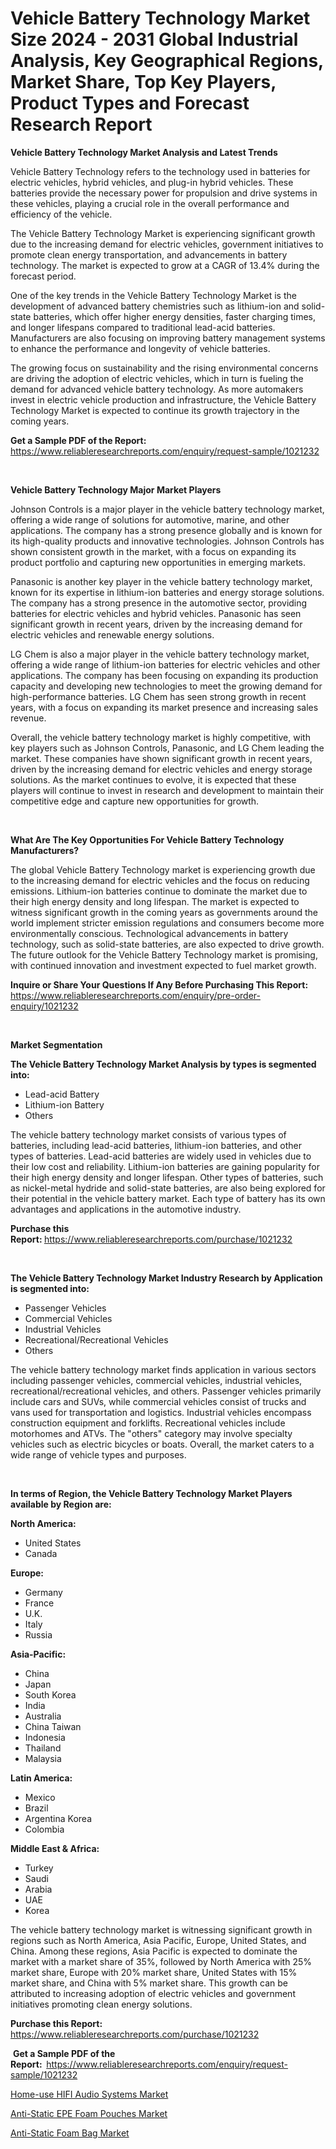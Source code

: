 <p><h1>Vehicle Battery Technology Market Size 2024 - 2031 Global Industrial Analysis, Key Geographical Regions, Market Share, Top Key Players, Product Types and Forecast Research Report</h1></p><p><strong>Vehicle Battery Technology Market Analysis and Latest Trends</strong></p>
<p><p>Vehicle Battery Technology refers to the technology used in batteries for electric vehicles, hybrid vehicles, and plug-in hybrid vehicles. These batteries provide the necessary power for propulsion and drive systems in these vehicles, playing a crucial role in the overall performance and efficiency of the vehicle.</p><p>The Vehicle Battery Technology Market is experiencing significant growth due to the increasing demand for electric vehicles, government initiatives to promote clean energy transportation, and advancements in battery technology. The market is expected to grow at a CAGR of 13.4% during the forecast period.</p><p>One of the key trends in the Vehicle Battery Technology Market is the development of advanced battery chemistries such as lithium-ion and solid-state batteries, which offer higher energy densities, faster charging times, and longer lifespans compared to traditional lead-acid batteries. Manufacturers are also focusing on improving battery management systems to enhance the performance and longevity of vehicle batteries.</p><p>The growing focus on sustainability and the rising environmental concerns are driving the adoption of electric vehicles, which in turn is fueling the demand for advanced vehicle battery technology. As more automakers invest in electric vehicle production and infrastructure, the Vehicle Battery Technology Market is expected to continue its growth trajectory in the coming years.</p></p>
<p><strong>Get a Sample PDF of the Report:&nbsp;</strong> <a href="https://www.reliableresearchreports.com/enquiry/request-sample/1021232">https://www.reliableresearchreports.com/enquiry/request-sample/1021232</a></p>
<p>&nbsp;</p>
<p><strong>Vehicle Battery Technology Major Market Players</strong></p>
<p><p>Johnson Controls is a major player in the vehicle battery technology market, offering a wide range of solutions for automotive, marine, and other applications. The company has a strong presence globally and is known for its high-quality products and innovative technologies. Johnson Controls has shown consistent growth in the market, with a focus on expanding its product portfolio and capturing new opportunities in emerging markets.</p><p>Panasonic is another key player in the vehicle battery technology market, known for its expertise in lithium-ion batteries and energy storage solutions. The company has a strong presence in the automotive sector, providing batteries for electric vehicles and hybrid vehicles. Panasonic has seen significant growth in recent years, driven by the increasing demand for electric vehicles and renewable energy solutions.</p><p>LG Chem is also a major player in the vehicle battery technology market, offering a wide range of lithium-ion batteries for electric vehicles and other applications. The company has been focusing on expanding its production capacity and developing new technologies to meet the growing demand for high-performance batteries. LG Chem has seen strong growth in recent years, with a focus on expanding its market presence and increasing sales revenue.</p><p>Overall, the vehicle battery technology market is highly competitive, with key players such as Johnson Controls, Panasonic, and LG Chem leading the market. These companies have shown significant growth in recent years, driven by the increasing demand for electric vehicles and energy storage solutions. As the market continues to evolve, it is expected that these players will continue to invest in research and development to maintain their competitive edge and capture new opportunities for growth.</p></p>
<p>&nbsp;</p>
<p><strong>What Are The Key Opportunities For Vehicle Battery Technology Manufacturers?</strong></p>
<p><p>The global Vehicle Battery Technology market is experiencing growth due to the increasing demand for electric vehicles and the focus on reducing emissions. Lithium-ion batteries continue to dominate the market due to their high energy density and long lifespan. The market is expected to witness significant growth in the coming years as governments around the world implement stricter emission regulations and consumers become more environmentally conscious. Technological advancements in battery technology, such as solid-state batteries, are also expected to drive growth. The future outlook for the Vehicle Battery Technology market is promising, with continued innovation and investment expected to fuel market growth.</p></p>
<p><strong>Inquire or Share Your Questions If Any Before Purchasing This Report:</strong> <a href="https://www.reliableresearchreports.com/enquiry/pre-order-enquiry/1021232">https://www.reliableresearchreports.com/enquiry/pre-order-enquiry/1021232</a></p>
<p>&nbsp;</p>
<p><strong>Market Segmentation</strong></p>
<p><strong>The Vehicle Battery Technology Market Analysis by types is segmented into:</strong></p>
<p><ul><li>Lead-acid Battery</li><li>Lithium-ion Battery</li><li>Others</li></ul></p>
<p><p>The vehicle battery technology market consists of various types of batteries, including lead-acid batteries, lithium-ion batteries, and other types of batteries. Lead-acid batteries are widely used in vehicles due to their low cost and reliability. Lithium-ion batteries are gaining popularity for their high energy density and longer lifespan. Other types of batteries, such as nickel-metal hydride and solid-state batteries, are also being explored for their potential in the vehicle battery market. Each type of battery has its own advantages and applications in the automotive industry.</p></p>
<p><strong>Purchase this Report:&nbsp;</strong><a href="https://www.reliableresearchreports.com/purchase/1021232">https://www.reliableresearchreports.com/purchase/1021232</a></p>
<p>&nbsp;</p>
<p><strong>The Vehicle Battery Technology Market Industry Research by Application is segmented into:</strong></p>
<p><ul><li>Passenger Vehicles</li><li>Commercial Vehicles</li><li>Industrial Vehicles</li><li>Recreational/Recreational Vehicles</li><li>Others</li></ul></p>
<p><p>The vehicle battery technology market finds application in various sectors including passenger vehicles, commercial vehicles, industrial vehicles, recreational/recreational vehicles, and others. Passenger vehicles primarily include cars and SUVs, while commercial vehicles consist of trucks and vans used for transportation and logistics. Industrial vehicles encompass construction equipment and forklifts. Recreational vehicles include motorhomes and ATVs. The "others" category may involve specialty vehicles such as electric bicycles or boats. Overall, the market caters to a wide range of vehicle types and purposes.</p></p>
<p>&nbsp;</p>
<p><strong>In terms of Region, the Vehicle Battery Technology Market Players available by Region are:</strong></p>
<p>
    <p> <strong> North America: </strong>
        <ul>
            <li>United States</li>
            <li>Canada</li>
        </ul>
        </p> 
    <p> <strong> Europe: </strong>
        <ul>
            <li>Germany</li>
            <li>France</li>
            <li>U.K.</li>
            <li>Italy</li>
            <li>Russia</li>
        </ul>
        </p> 
    <p> <strong> Asia-Pacific: </strong>
        <ul>
            <li>China</li>
            <li>Japan</li>
            <li>South Korea</li>
            <li>India</li>
            <li>Australia</li>
            <li>China Taiwan</li>
            <li>Indonesia</li>
            <li>Thailand</li>
            <li>Malaysia</li>
        </ul>
        </p> 
    <p> <strong> Latin America: </strong>
        <ul>
            <li>Mexico</li>
            <li>Brazil</li>
            <li>Argentina Korea</li>
            <li>Colombia</li>
        </ul>
        </p> 
    <p> <strong> Middle East & Africa: </strong>
        <ul>
            <li>Turkey</li>
            <li>Saudi</li>
            <li>Arabia</li>
            <li>UAE</li>
            <li>Korea</li>
        </ul>
    </p>
    </p>
<p><p>The vehicle battery technology market is witnessing significant growth in regions such as North America, Asia Pacific, Europe, United States, and China. Among these regions, Asia Pacific is expected to dominate the market with a market share of 35%, followed by North America with 25% market share, Europe with 20% market share, United States with 15% market share, and China with 5% market share. This growth can be attributed to increasing adoption of electric vehicles and government initiatives promoting clean energy solutions.</p></p>
<p><strong>Purchase this Report: </strong><a href="https://www.reliableresearchreports.com/purchase/1021232">https://www.reliableresearchreports.com/purchase/1021232</a></p>
<p>&nbsp;<strong>Get a Sample PDF of the Report:&nbsp;&nbsp;</strong><a href="https://www.reliableresearchreports.com/enquiry/request-sample/1021232">https://www.reliableresearchreports.com/enquiry/request-sample/1021232</a></p>
<p><strong></strong></p>
<p><p><a href="https://view.publitas.com/reportprime-1/home-use-hifi-audio-systems-market-research-report-provides-thorough-industry-overview-which-offers-an-in-depth-analysis-of-product-trends-and-new-market-divisions/">Home-use HIFI Audio Systems Market</a></p><p><a href="https://view.publitas.com/reportprime-1/anti-static-epe-foam-pouches-market-size-growth-outlook-from-2023-to-2030-projecting-at-markets-trends-analysis-by-application-regional-outlook-and-revenue/">Anti-Static EPE Foam Pouches Market</a></p><p><a href="https://view.publitas.com/reportprime-1/anti-static-foam-bag-market-size-and-examines-its-market-scope-with-a-primary-focus-on-growth-opportunities-and-forecasted-trends-spanning-from-2023-to-2030/">Anti-Static Foam Bag Market</a></p></p>
